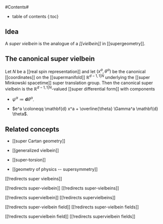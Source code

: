 

#Contents#
* table of contents
{:toc}

## Idea

A _super vielbein_ is the analogue of a _[[vielbein]]_ in [[supergeometry]].


## The canonical super vielbein

Let $N$ be a [[real spin representation]] and let $(x^a, \theta^\alpha)$ be the canonical [[coordinates]] on the [[supermanifold]] $\mathbb{R}^{d-1,1\vert N}$ underlying the [[super Minkowski spacetime]] super translation group. Then the canonical super vielbein is the $\mathbb{R}^{d-1,1\vert N}$-valued [[super differential form]] with components

* $\psi^\alpha \coloneqq \mathbf{d} \theta^\alpha$.

* $e^a \coloneqq \mathbf{d} x^a + \overline{\theta} \Gamma^a \mathbf{d} \theta$.

## Related concepts

* [[super Cartan geometry]]

* [[generalized vielbein]]

* [[super-torsion]]

* [[geometry of physics -- supersymmetry]]



[[!redirects super vielbeins]]

[[!redirects super-vielbein]]
[[!redirects super-vielbeins]]

[[!redirects supervielbein]]
[[!redirects supervielbeins]]


[[!redirects super-vielbein field]]
[[!redirects super-vielbein fields]]

[[!redirects supervielbein field]]
[[!redirects supervielbein fields]]
